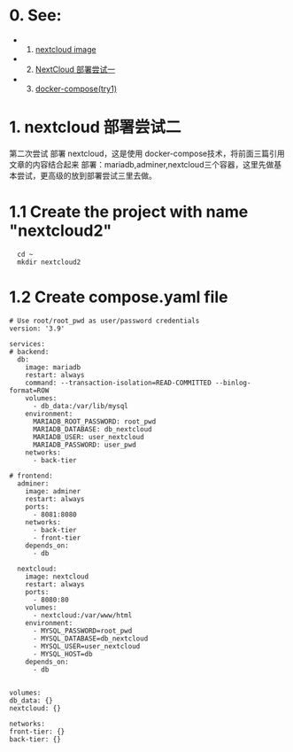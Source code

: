 # 0. See:
  - 1. [nextcloud image](https://hub.docker.com/_/nextcloud)
  - 2. [NextCloud 部署尝试一](https://github.com/AaG7xNnrgbzeyqc5woPS/OpenWrt/blob/master/NAS(NextCloud).md)
  - 3. [docker-compose(try1)](https://github.com/AaG7xNnrgbzeyqc5woPS/OpenWrt/blob/master/docker-compose(try1).md)


# 1. nextcloud 部署尝试二
  第二次尝试 部署 nextcloud，这是使用 docker-compose技术，将前面三篇引用文章的内容结合起来
  部署：mariadb,adminer,nextcloud三个容器，这里先做基本尝试，更高级的放到部署尝试三里去做。
  # 1.1 Create the project with name "nextcloud2"
    
      cd ~
      mkdir nextcloud2
      
  # 1.2 Create compose.yaml file
  
  ```
# Use root/root_pwd as user/password credentials
version: '3.9'

services:
# backend:
    db:
      image: mariadb
      restart: always
      command: --transaction-isolation=READ-COMMITTED --binlog-format=ROW
      volumes:
        - db_data:/var/lib/mysql     
      environment:
        MARIADB_ROOT_PASSWORD: root_pwd
        MARIADB_DATABASE: db_nextcloud
        MARIADB_USER: user_nextcloud
        MARIADB_PASSWORD: user_pwd
      networks:
        - back-tier
  
# frontend:
    adminer:
      image: adminer
      restart: always
      ports:
        - 8081:8080
      networks:
        - back-tier
        - front-tier
      depends_on: 
        - db
        
    nextcloud:
      image: nextcloud
      restart: always
      ports:
        - 8080:80
      volumes:
        - nextcloud:/var/www/html
      environment:
        - MYSQL_PASSWORD=root_pwd
        - MYSQL_DATABASE=db_nextcloud
        - MYSQL_USER=user_nextcloud
        - MYSQL_HOST=db   
      depends_on:
        - db
    
    
volumes:
  db_data: {}
  nextcloud: {}

networks:
  front-tier: {}
  back-tier: {}

  ```
  

